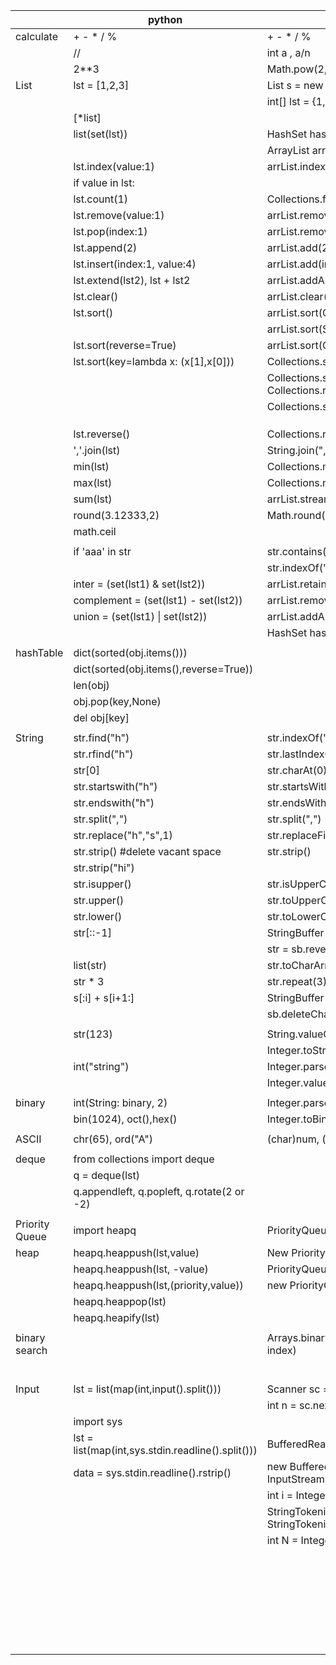 |                | python                                            | java                                                      |   |   |
|----------------|---------------------------------------------------|-----------------------------------------------------------|---|---|
| calculate      | + - * / %                                         | + - * / %                                                 |   |   |
|                | //                                                | int a , a/n                                               |   |   |
|                | 2**3                                              | Math.pow(2,3)                                             |   |   |
| List           | lst = [1,2,3]                                     | List<String> s = new ArrayList<>(Arrays.asList(1,2,3))    |   |   |
|                |                                                   | int[] lst = {1,2,3}                                       |   |   |
|                | [*list]                                           |                                                           |   |   |
|                | list(set(lst))                                    | HashSet<Integer> hashset = new HashSet<Integer>(lst)      |   |   |
|                |                                                   | ArrayList<Integer> arr = new ArrayList<Integer>(hashset)  |   |   |
|                | lst.index(value:1)                                | arrList.indexOf(1)                                        |   |   |
|                | if value in lst:                                  |                                                           |   |   |
|                | lst.count(1)                                      | Collections.frequency(arrList,1)                          |   |   |
|                | lst.remove(value:1)                               | arrList.remove(Integer.valueOf(1))                        |   |   |
|                | lst.pop(index:1)                                  | arrList.remove(1)                                         |   |   |
|                | lst.append(2)                                     | arrList.add(2)                                            |   |   |
|                | lst.insert(index:1, value:4)                      | arrList.add(index:1, value:4)                             |   |   |
|                | lst.extend(lst2), lst + lst2                      | arrList.addAll(arrList2)                                  |   |   |
|                | lst.clear()                                       | arrList.clear()                                           |   |   |
|                | lst.sort()                                        | arrList.sort(Comparator.naturalOrder())                   |   |   |
|                |                                                   | arrList.sort(String.CASE_INSENSITIVE_ORDER)               |   |   |
|                | lst.sort(reverse=True)                            | arrList.sort(Comparator.reverseOrder())                   |   |   |
|                | lst.sort(key=lambda x: (x[1],x[0]))               | Collections.sort(arrList)                                 |   |   |
|                |                                                   | Collections.sort(arrList, Collections.reverseOrder())     |   |   |
|                |                                                   | Collections.sort(list, (c1, c2) -> c1.n - c2.n );         |   |   |
|                |                                                   |                                                           |   |   |
|                |                                                   |                                                           |   |   |
|                |                                                   |                                                           |   |   |
|                | lst.reverse()                                     | Collections.reverse(arrList)                              |   |   |
|                | ','.join(lst)                                     | String.join(",", arrList)                                 |   |   |
|                | min(lst)                                          | Collections.min(arrList)                                  |   |   |
|                | max(lst)                                          | Collections.max(arrList)                                  |   |   |
|                | sum(lst)                                          | arrList.stream().mapToInt(Integer::intValue).sum();       |   |   |
|                | round(3.12333,2)                                  | Math.round(3.12333)/100.0;                                |   |   |
|                | math.ceil                                         |                                                           |   |   |
|                |                                                   |                                                           |   |   |
|                | if 'aaa' in str                                   | str.contains("aaa")                                       |   |   |
|                |                                                   | str.indexOf("aaa")                                        |   |   |
|                | inter = (set(lst1) & set(lst2))                   | arrList.retainAll(arrList2)                               |   |   |
|                | complement = (set(lst1) - set(lst2))              | arrList.removeAll(arrList2)                               |   |   |
|                | union = (set(lst1) \| set(lst2))                  | arrList.addAll(arrList2)                                  |   |   |
|                |                                                   | HashSet<Integer> hashset = new HashSet<Integer>(arrList)  |   |   |
|                |                                                   |                                                           |   |   |
| hashTable      | dict(sorted(obj.items()))                         |                                                           |   |   |
|                | dict(sorted(obj.items(),reverse=True))            |                                                           |   |   |
|                | len(obj)                                          |                                                           |   |   |
|                | obj.pop(key,None)                                 |                                                           |   |   |
|                | del obj[key]                                      |                                                           |   |   |
|                |                                                   |                                                           |   |   |
| String         | str.find("h")                                     | str.indexOf("h")                                          |   |   |
|                | str.rfind("h")                                    | str.lastIndexOf("h")                                      |   |   |
|                | str[0]                                            | str.charAt(0)                                             |   |   |
|                | str.startswith("h")                               | str.startsWith("h")                                       |   |   |
|                | str.endswith("h")                                 | str.endsWith("h")                                         |   |   |
|                | str.split(",")                                    | str.split(",")                                            |   |   |
|                | str.replace("h","s",1)                            | str.replaceFirst("h","s")                                 |   |   |
|                | str.strip() #delete vacant space                  | str.strip()                                               |   |   |
|                | str.strip("hi")                                   |                                                           |   |   |
|                | str.isupper()                                     | str.isUpperCase()                                         |   |   |
|                | str.upper()                                       | str.toUpperCase()                                         |   |   |
|                | str.lower()                                       | str.toLowerCase()                                         |   |   |
|                | str[::-1]                                         | StringBuffer sb = new StringBuffer(str)                   |   |   |
|                |                                                   | str = sb.reverse().toString()                             |   |   |
|                | list(str)                                         | str.toCharArray()                                         |   |   |
|                | str * 3                                           | str.repeat(3)                                             |   |   |
|                | s[:i] + s[i+1:]                                   | StringBuffer sb = new StringBuffer()                      |   |   |
|                |                                                   | sb.deleteCharAt(index)                                    |   |   |
|                |                                                   |                                                           |   |   |
|                | str(123)                                          | String.valueOf(123)                                       |   |   |
|                |                                                   | Integer.toString(123)                                     |   |   |
|                | int("string")                                     | Integer.parseInt("string")                                |   |   |
|                |                                                   | Integer.valueOf("string")                                 |   |   |
|                |                                                   |                                                           |   |   |
| binary         | int(String: binary, 2)                            | Integer.parseInt(String: s, 2)                            |   |   |
|                | bin(1024), oct(),hex()                            | Integer.toBinaryString(1024)                              |   |   |
|                |                                                   |                                                           |   |   |
| ASCII          | chr(65), ord("A")                                 | (char)num, (int)ch                                        |   |   |
|                |                                                   |                                                           |   |   |
| deque          | from collections import deque                     |                                                           |   |   |
|                | q = deque(lst)                                    |                                                           |   |   |
|                | q.appendleft, q.popleft, q.rotate(2 or -2)        |                                                           |   |   |
|                |                                                   |                                                           |   |   |
| Priority Queue | import heapq                                      | PriorityQueue<Integer> pq = new PriorityQueue<>()         |   |   |
| heap           | heapq.heappush(lst,value)                         | New PriorityQueue<>(Collections.reverseOrder())           |   |   |
|                | heapq.heappush(lst, -value)                       | PriorityQueue<int[]> pq =                                 |   |   |
|                | heapq.heappush(lst,(priority,value))              | new PriorityQueue<>((o1, o2) -> o1[0] - o2[0])            |   |   |
|                | heapq.heappop(lst)                                |                                                           |   |   |
|                | heapq.heapify(lst)                                |                                                           |   |   |
|                |                                                   |                                                           |   |   |
| binary search  |                                                   | Arrays.binarySearch(arr, value) : return index(or -index) |   |   |
|                |                                                   |                                                           |   |   |
|                |                                                   |                                                           |   |   |
|                |                                                   |                                                           |   |   |
|                |                                                   |                                                           |   |   |
|                |                                                   |                                                           |   |   |
|                |                                                   |                                                           |   |   |
| Input          | lst = list(map(int,input().split()))              | Scanner sc = new Scanner(System.in)                       |   |   |
|                |                                                   | int n = sc.nextInt()                                      |   |   |
|                | import sys                                        |                                                           |   |   |
|                | lst = list(map(int,sys.stdin.readline().split())) | BufferedReader br =                                       |   |   |
|                | data = sys.stdin.readline().rstrip()              | new BufferedReader(new InputStreamReader(System.in));     |   |   |
|                |                                                   | int i = Integer.parseInt(br.readLine())                   |   |   |
|                |                                                   | StringTokenizer st = new StringTokenizer(br.readLine())   |   |   |
|                |                                                   | int N = Integer.parseInt(st.nextToken())                  |   |   |
|                |                                                   |                                                           |   |   |
|                |                                                   |                                                           |   |   |
|                |                                                   |                                                           |   |   |
|                |                                                   |                                                           |   |   |
|                |                                                   |                                                           |   |   |
|                |                                                   |                                                           |   |   |
|                |                                                   |                                                           |   |   |
|                |                                                   |                                                           |   |   |
|                |                                                   |                                                           |   |   |
|                |                                                   |                                                           |   |   |
|                |                                                   |                                                           |   |   |
|                |                                                   |                                                           |   |   |
|                |                                                   |                                                           |   |   |
|                |                                                   |                                                           |   |   |
|                |                                                   |                                                           |   |   |
|                |                                                   |                                                           |   |   |
|                |                                                   |                                                           |   |   |
|                |                                                   |                                                           |   |   |
|                |                                                   |                                                           |   |   |
|                |                                                   |                                                           |   |   |
|                |                                                   |                                                           |   |   |
|                |                                                   |                                                           |   |   |
|                |                                                   |                                                           |   |   |
|                |                                                   |                                                           |   |   |
|                |                                                   |                                                           |   |   |
|                |                                                   |                                                           |   |   |
|                |                                                   |                                                           |   |   |
|                |                                                   |                                                           |   |   |